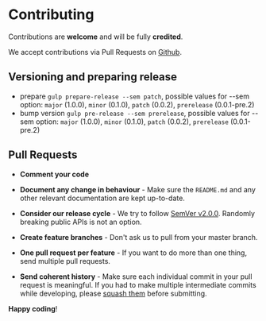 # Contributing

Contributions are **welcome** and will be fully **credited**.

We accept contributions via Pull Requests on [Github](https://github.com/secucard/secucard-connect-javascript-sdk).

## Versioning and preparing release

* prepare ``gulp prepare-release --sem patch``, possible values for --sem option: `major` (1.0.0), `minor` (0.1.0), `patch` (0.0.2), `prerelease` (0.0.1-pre.2)
* bump version ``gulp pre-release --sem prerelease``, possible values for --sem option: `major` (1.0.0), `minor` (0.1.0), `patch` (0.0.2), `prerelease` (0.0.1-pre.2)

## Pull Requests

- **Comment your code**

- **Document any change in behaviour** - Make sure the `README.md` and any other relevant documentation are kept up-to-date.

- **Consider our release cycle** - We try to follow [SemVer v2.0.0](http://semver.org/). Randomly breaking public APIs is not an option.

- **Create feature branches** - Don't ask us to pull from your master branch.

- **One pull request per feature** - If you want to do more than one thing, send multiple pull requests.

- **Send coherent history** - Make sure each individual commit in your pull request is meaningful. If you had to make multiple intermediate commits while developing, please [squash them](http://www.git-scm.com/book/en/v2/Git-Tools-Rewriting-History#Changing-Multiple-Commit-Messages) before submitting.


**Happy coding**!
